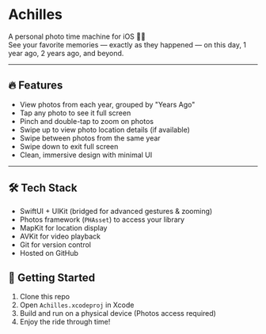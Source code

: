 # Achilles

A personal photo time machine for iOS 📸✨  
See your favorite memories — exactly as they happened — on this day, 1 year ago, 2 years ago, and beyond.

---

## 🔥 Features

- View photos from each year, grouped by "Years Ago"
- Tap any photo to see it full screen
- Pinch and double-tap to zoom on photos
- Swipe up to view photo location details (if available)
- Swipe between photos from the same year
- Swipe down to exit full screen
- Clean, immersive design with minimal UI

---

## 🛠️ Tech Stack

- SwiftUI + UIKit (bridged for advanced gestures & zooming)
- Photos framework (`PHAsset`) to access your library
- MapKit for location display
- AVKit for video playback
- Git for version control
- Hosted on GitHub


## 🚀 Getting Started

1. Clone this repo
2. Open `Achilles.xcodeproj` in Xcode
3. Build and run on a physical device (Photos access required)
4. Enjoy the ride through time!


